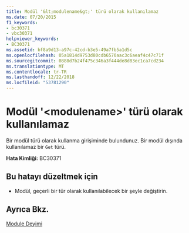 ```yaml
---
title: Modül '&lt;modulename&gt;' türü olarak kullanılamaz
ms.date: 07/20/2015
f1_keywords:
- bc30371
- vbc30371
helpviewer_keywords:
- BC30371
ms.assetid: bf8a9d13-a97c-42cd-b3e5-49a7fb5a1d5c
ms.openlocfilehash: 05a1814d9753d80cdb6570aac3c6aeaf4c47c71f
ms.sourcegitcommit: 0888d7b24f475c346a3f444de8d83ec1ca7cd234
ms.translationtype: MT
ms.contentlocale: tr-TR
ms.lasthandoff: 12/22/2018
ms.locfileid: "53781290"
---
```

# <a name="module-ltmodulenamegt-cannot-be-used-as-a-type"></a>Modül '&lt;modulename&gt;' türü olarak kullanılamaz
Bir modül türü olarak kullanma girişiminde bulundunuz. Bir modül dışında kullanılamaz bir `Get` türü.  
  
 **Hata Kimliği:** BC30371  
  
## <a name="to-correct-this-error"></a>Bu hatayı düzeltmek için  
  
-   Modül, geçerli bir tür olarak kullanılabilecek bir şeyle değiştirin.  
  
## <a name="see-also"></a>Ayrıca Bkz.  
 [Module Deyimi](../../visual-basic/language-reference/statements/module-statement.md)
